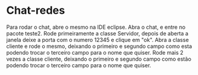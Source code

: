 # Chat-redes

Para rodar o chat, abre o mesmo na IDE eclipse. 
Abra o chat, e entre no pacote teste2.
Rode primeiramente a classe Servidor, depois de aberta a janela deixe a porta com o numero 12345 e clique em "ok".
Abra a classe cliente e rode o mesmo, deixando o primeiro e segundo campo como esta podendo trocar o terceiro campo para o nome que quiser.
Rode mais 2 vezes a classe cliente, deixando o primeiro e segundo campo como estão podendo trocar o terceiro campo para o nome que quiser.
